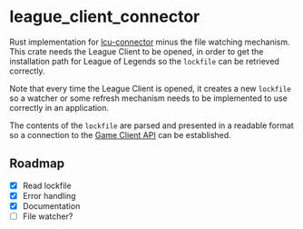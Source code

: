 # league_client_connector

Rust implementation for [lcu-connector](https://github.com/Pupix/lcu-connector) minus the
file watching mechanism. This crate needs the League Client to be opened, in order to get the
installation path for League of Legends so the `lockfile` can be retrieved correctly.

Note that every time the League Client is opened, it creates a new `lockfile` so a watcher or
some refresh mechanism needs to be implemented to use correctly in an application.

The contents of the `lockfile` are parsed and presented in a readable format so a connection to
the [Game Client API](https://developer.riotgames.com/docs/lol#game-client-api) can be
established.

## Roadmap

- [x] Read lockfile
- [x] Error handling
- [x] Documentation
- [ ] File watcher?

